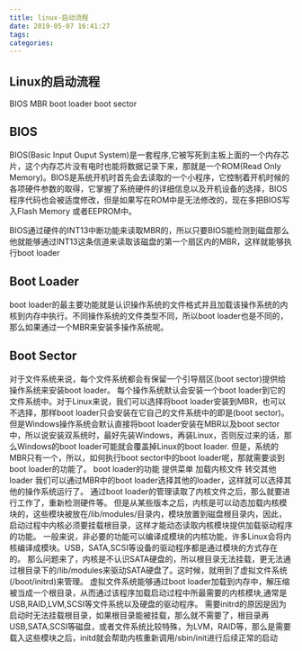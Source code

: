 ```yaml
---
title: linux-启动流程
date: 2019-05-07 16:41:27
tags:
categories:
---
```


## Linux的启动流程
BIOS   MBR    boot loader    boot sector
## BIOS
BIOS(Basic Input Ouput System)是一套程序,它被写死到主板上面的一个内存芯片，这个内存芯片没有电时也能将数据记录下来，那就是一个ROM(Read Only Memory)。BIOS是系统开机时首先会去读取的一个小程序，它控制着开机时候的各项硬件参数的取得，它掌握了系统硬件的详细信息以及开机设备的选择，BIOS程序代码也会被适度修改，但是如果写在ROM中是无法修改的，现在多把BIOS写入Flash Memory 或者EEPROM中。

BIOS通过硬件的INT13中断功能来读取MBR的，所以只要BIOS能检测到磁盘那么他就能够通过INT13这条信道来读取该磁盘的第一个扇区内的MBR，这样就能够执行boot loader

## Boot Loader
boot loader的最主要功能就是认识操作系统的文件格式并且加载该操作系统的内核到内存中执行。不同操作系统的文件类型不同，所以boot loader也是不同的，那么如果通过一个MBR来安装多操作系统呢。

## Boot Sector
对于文件系统来说，每个文件系统都会有保留一个引导扇区(boot sector)提供给操作系统来安装boot loader。
每个操作系统默认会安装一个boot loader到它的文件系统中。对于Linux来说，我们可以选择将boot loader安装到MBR，也可以不选择，那样boot loader只会安装在它自己的文件系统中的即是(boot sector)。但是Windows操作系统会默认直接将boot loader安装在MBR以及boot sector中，所以说安装双系统时，最好先装Windows，再装Linux，否则反过来的话，那么Windows的boot loader可能就会覆盖掉Linux的boot loader.
但是，系统的MBR只有一个，所以，如何执行boot sector中的boot loader呢，那就需要谈到boot loader的功能了。
boot loader的功能
		提供菜单
		加载内核文件
		转交其他loader
我们可以通过MBR中的boot loader选择其他的loader，这样就可以选择其他的操作系统运行了。
通过boot loader的管理读取了内核文件之后，那么就要进行工作了，重新检测硬件等。
但是从某些版本之后，内核是可以动态加载内核模块的，这些模块被放在/lib/modules/目录内，模块放置到磁盘根目录内，因此，启动过程中内核必须要挂载根目录，这样才能动态读取内核模块提供加载驱动程序的功能。
一般来说，非必要的功能可以编译成模块的内核功能，许多Linux会将内核编译成模块。USB，SATA,SCSI等设备的驱动程序都是通过模块的方式存在的。
那么问题来了，内核是不认识SATA硬盘的，所以根目录无法挂载，更无法通过根目录下的/lib/modules来驱动SATA硬盘了。这时候，就用到了虚拟文件系统(/boot/initrd)来管理。
虚拟文件系统能够通过boot loader加载到内存中，解压缩被当成一个根目录，从而通过该程序加载启动过程中所最需要的内核模块,通常是USB,RAID,LVM,SCSI等文件系统以及硬盘的驱动程序。
需要initrd的原因是因为启动时无法挂载根目录，如果根目录能被挂载，那么就不需要了，根目录再USB,SATA,SCSI等磁盘，或者文件系统比较特殊，为LVM，RAID等，那么是需要
载入这些模块之后，initd就会帮助内核重新调用/sbin/init进行后续正常的启动
